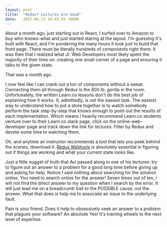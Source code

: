```yaml
---
layout: post
title:  "Redux? Lectures Are Good"
date:   2017-06-13 18:43:45 +0000
---
```



About a month ago, just starting out in React, I surfed over to Amazon to buy who-knows-what and just started staring at the layout. I'm guessing it's built with React, and I'm pondering the many hours it took just to build that front page. There must be literally hundreds of components right there. It was then that I realized what Jr. Web Developers most likely spent the majority of their time on: creating one small corner of a page and ensuring it talks to the given state. 

That was a month ago.

I now feel like I can crank out a ton of components without a sweat. Connecting them all through Redux is the 800 lb. gorilla in the room. Unfortunately, the written Learn.co lessons don't do the best job of explaining how it works. It, admittedly, is not the easiest task. The easiest way to understand how to put a store together is to watch somebody perform the task step-by-step that knows enough to point out the results of each implementation. Which means I heavily recommend Learn.co students venture over to their Learn.co slack page, click on the online-web-developer page and track down the link for lectures. Filter by Redux and devote some time to watching them.

Oh, and anytime an instructor recommends a tool that lets you peek behind the scenes, download it. [Redux Webtools](https://www.google.com/url?sa=t&rct=j&q=&esrc=s&source=web&cd=1&cad=rja&uact=8&ved=0ahUKEwjE6KjHurvUAhXFbiYKHQF5AIMQFggqMAA&url=https%3A%2F%2Fchrome.google.com%2Fwebstore%2Fdetail%2Fredux-devtools%2Flmhkpmbekcpmknklioeibfkpmmfibljd%3Fhl%3Den&usg=AFQjCNFg4ldS78uapjCGBaNjL9NvIwZGhg&sig2=WI30jDQOBAIl1pBfoaGDYw) is absolutely essential in figuring out if things are working and what your current state looks like.

Just a little nugget of truth that Avi passed along in one of his lectures: try to figure out an answer to a problem for a good long time before giving up and asking for help. Notice I said nothing about searching for the solution online. You need to search online for the answer! Seven times out of ten, I will not find the direct answer to my question when I search by the error. It will just lead me on a breadcrumb trail to the POSSIBLE cause, not the answer. What that does is help me to associate an issue to the underlying fault. 

Pain is your friend. Does it help to obsessively seek an answer to a problem that plagues your software? An absolute Yes! It's training wheels to the next level of expertise.
